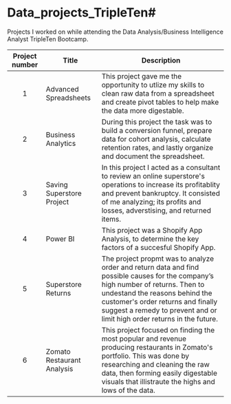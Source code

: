 # Data_projects_TripleTen# 
Projects I worked on while attending the Data Analysis/Business Intelligence Analyst TripleTen Bootcamp.


| Project number | Title | Description |
| :-----------: | ----------- |----------- |
| 1 | Advanced Spreadsheets| This project gave me the opportunity to utlize my skills to clean raw data from a spreadsheet and create pivot tables to help make the data more digestable. |
| 2 | Business Analytics| During this project the task was to build a conversion funnel, prepare data for cohort analysis, calculate retention rates, and lastly organize and document the spreadsheet. |
| 3 | Saving Superstore Project| In this project I acted as a consultant to review an online superstore's operations to increase its profitablity and prevent bankruptcy. It consisted of me analyzing; its profits and losses, adverstising, and returned items. |
| 4 | Power BI| This project was a Shopify App Analysis, to determine the key factors of a succesful Shopify App. | 
| 5 | Superstore Returns| The project propmt was to analyze order and return data and find possible causes for the company’s high number of returns. Then to undestand the reasons behind the customer's order returns and finally suggest a remedy to prevent and or limit high order returns in the future. |
| 6 | Zomato Restaurant Analysis| This project focused on finding the most popular and revenue producing restaurants in Zomato's portfolio. This was done by researching and cleaning the raw data, then forming easily digestable visuals that illistraute the highs and lows of the data. |
